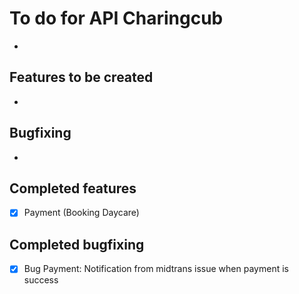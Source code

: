 # To do for API Charingcub

-

## Features to be created

-

## Bugfixing

-

## Completed features

-   [x] Payment (Booking Daycare)

## Completed bugfixing

-   [x] Bug Payment: Notification from midtrans issue when payment is success
